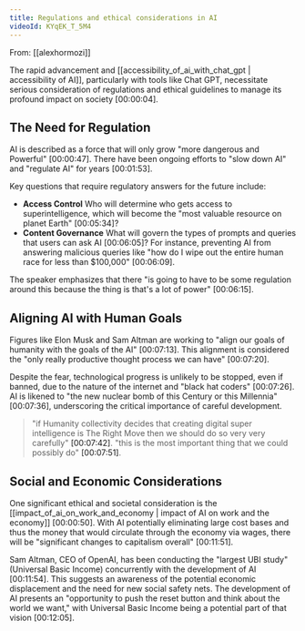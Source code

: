 ```yaml
---
title: Regulations and ethical considerations in AI
videoId: KYqEK_T_5M4
---
```


From: [[alexhormozi]] <br/> 

The rapid advancement and [[accessibility_of_ai_with_chat_gpt | accessibility of AI]], particularly with tools like Chat GPT, necessitate serious consideration of regulations and ethical guidelines to manage its profound impact on society <a class="yt-timestamp" data-t="00:00:04">[00:00:04]</a>.

## The Need for Regulation

AI is described as a force that will only grow "more dangerous and Powerful" <a class="yt-timestamp" data-t="00:00:47">[00:00:47]</a>. There have been ongoing efforts to "slow down AI" and "regulate AI" for years <a class="yt-timestamp" data-t="00:01:53">[00:01:53]</a>.

Key questions that require regulatory answers for the future include:
*   **Access Control** Who will determine who gets access to superintelligence, which will become the "most valuable resource on planet Earth" <a class="yt-timestamp" data-t="00:05:34">[00:05:34]</a>?
*   **Content Governance** What will govern the types of prompts and queries that users can ask AI <a class="yt-timestamp" data-t="00:06:05">[00:06:05]</a>? For instance, preventing AI from answering malicious queries like "how do I wipe out the entire human race for less than $100,000" <a class="yt-timestamp" data-t="00:06:09">[00:06:09]</a>.

The speaker emphasizes that there "is going to have to be some regulation around this because the thing is that's a lot of power" <a class="yt-timestamp" data-t="00:06:15">[00:06:15]</a>.

## Aligning AI with Human Goals

Figures like Elon Musk and Sam Altman are working to "align our goals of humanity with the goals of the AI" <a class="yt-timestamp" data-t="00:07:13">[00:07:13]</a>. This alignment is considered the "only really productive thought process we can have" <a class="yt-timestamp" data-t="00:07:20">[00:07:20]</a>.

Despite the fear, technological progress is unlikely to be stopped, even if banned, due to the nature of the internet and "black hat coders" <a class="yt-timestamp" data-t="00:07:26">[00:07:26]</a>. AI is likened to "the new nuclear bomb of this Century or this Millennia" <a class="yt-timestamp" data-t="00:07:36">[00:07:36]</a>, underscoring the critical importance of careful development.

> "if Humanity collectivity decides that creating digital super intelligence is The Right Move then we should do so very very carefully" <a class="yt-timestamp" data-t="00:07:42">[00:07:42]</a>.
> "this is the most important thing that we could possibly do" <a class="yt-timestamp" data-t="00:07:51">[00:07:51]</a>.

## Social and Economic Considerations

One significant ethical and societal consideration is the [[impact_of_ai_on_work_and_economy | impact of AI on work and the economy]] <a class="yt-timestamp" data-t="00:00:50">[00:00:50]</a>. With AI potentially eliminating large cost bases and thus the money that would circulate through the economy via wages, there will be "significant changes to capitalism overall" <a class="yt-timestamp" data-t="00:11:51">[00:11:51]</a>.

Sam Altman, CEO of OpenAI, has been conducting the "largest UBI study" (Universal Basic Income) concurrently with the development of AI <a class="yt-timestamp" data-t="00:11:54">[00:11:54]</a>. This suggests an awareness of the potential economic displacement and the need for new social safety nets. The development of AI presents an "opportunity to push the reset button and think about the world we want," with Universal Basic Income being a potential part of that vision <a class="yt-timestamp" data-t="00:12:05">[00:12:05]</a>.